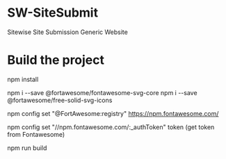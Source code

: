 # SW-SiteSubmit

Sitewise Site Submission Generic Website

# Build the project

npm install


npm i --save @fortawesome/fontawesome-svg-core
npm i --save @fortawesome/free-solid-svg-icons

npm config set "@FortAwesome:registry" 
https://npm.fontawesome.com/ 

npm config set "//npm.fontawesome.com/:_authToken" token (get token from Fontawesome) 

npm run build